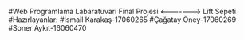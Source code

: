 #Web Programlama Labaratuvarı Final Projesi <-------> Lift Sepeti
#Hazırlayanlar:
#İsmail Karakaş-17060265
#Çağatay Öney-17060269
#Soner Aykıt-16060470
